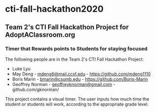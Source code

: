 # cti-fall-hackathon2020
## Team 2's CTI Fall Hackathon Project for AdoptAClassroom.org
### Timer that Rewards points to Students for staying focused

The following people are in the Team 2's CTI Fall Hackathon Project:

* Luke Lyu
* May Deng - mdeng6@mail.ccsf.edu - https://github.com/mdeng1110
* Boris Marin - bmarin@csumb.edu - https://github.com/Boris-Marin 
* Geoffrey Norman - geoffreyknorman@gmail.com - github.com/gknorman/

This project contains a visual timer.  The user inputs how much time the student or students will work, according to the appropriate grade level.  

